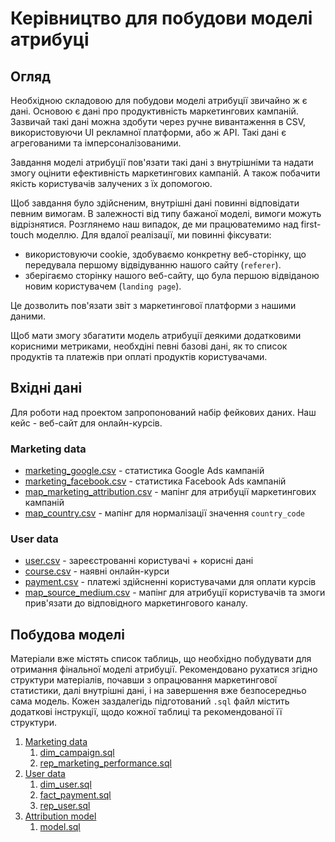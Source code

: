 # Керівництво для побудови моделі атрибуці

## Огляд
Необхідною складовою для побудови моделі атрибуції звичайно ж є дані. Основою є дані про продуктивність маркетингових кампаній.
Зазвичай такі дані можна здобути через ручне вивантаження в CSV, використовуючи UI рекламної платформи, або ж API. Такі дані є агрегованими та імперсоналізованими.

Завдання моделі атрибуції пов'язати такі дані з внутрішніми та надати змогу оцінити ефективність маркетингових кампаній.
А також побачити якість користувачів залучених з їх допомогою.

Щоб завдання було здійсненим, внутрішні дані повинні відповідати певним вимогам.
В залежності від типу бажаної моделі, вимоги можуть відрізнятися. Розглянемо наш випадок, де ми працюватемимо над first-touch моделлю.
Для вдалої реалізації, ми повинні фіксувати: 
- використовуючи cookie, здобуваємо конкретну веб-сторінку, що передувала першому відвідуванню нашого сайту (`referer`).
- зберігаємо сторінку нашого веб-сайту, що була першою відвіданою новим користувачем (`landing page`). 

Це дозволить пов'язати звіт з маркетингової платформи з нашими даними.

Щоб мати змогу збагатити модель атрибуції деякими додатковими корисними метриками, необхдіні певні базові дані, як то список продуктів та платежів при оплаті продуктів користувачами.

## Вхідні дані
Для роботи над проектом запропонований набір фейкових даних. Наш кейс - веб-сайт для онлайн-курсів.
### Marketing data
- [marketing_google.csv](https://github.com/prjctr-attribution-modeling/attribution-modeling-intensive/blob/main/5-6.%20Attribution%20modeling.%20Practice/a.%20Marketing%20data%20attribtuion/data/marketing_google.csv) - статистика Google Ads кампаній 
- [marketing_facebook.csv](https://github.com/prjctr-attribution-modeling/attribution-modeling-intensive/blob/main/5-6.%20Attribution%20modeling.%20Practice/a.%20Marketing%20data%20attribtuion/data/marketing_facebook.csv) - статистика Facebook Ads кампаній 
- [map_marketing_attribution.csv](https://github.com/prjctr-attribution-modeling/attribution-modeling-intensive/blob/main/5-6.%20Attribution%20modeling.%20Practice/a.%20Marketing%20data%20attribtuion/data/map_marketing_attribution.csv) - мапінг для атрибуції маркетингових кампаній
- [map_country.csv](https://github.com/prjctr-attribution-modeling/attribution-modeling-intensive/blob/main/5-6.%20Attribution%20modeling.%20Practice/a.%20Marketing%20data%20attribtuion/data/map_country.csv) - мапінг для нормалізації значення `country_code` 
### User data
- [user.csv](https://github.com/prjctr-attribution-modeling/attribution-modeling-intensive/blob/main/5-6.%20Attribution%20modeling.%20Practice/b.%20User%20data%20attribution/data/user.csv) - зареєстрованні користувачі + корисні дані
- [course.csv](https://github.com/prjctr-attribution-modeling/attribution-modeling-intensive/blob/main/5-6.%20Attribution%20modeling.%20Practice/b.%20User%20data%20attribution/data/course.csv) - наявні онлайн-курси
- [payment.csv](https://github.com/prjctr-attribution-modeling/attribution-modeling-intensive/blob/main/5-6.%20Attribution%20modeling.%20Practice/b.%20User%20data%20attribution/data/payment.csv) - платежі здійсненні користувачами для оплати курсів
- [map_source_medium.csv](https://github.com/prjctr-attribution-modeling/attribution-modeling-intensive/blob/main/5-6.%20Attribution%20modeling.%20Practice/b.%20User%20data%20attribution/data/map_source_medium.csv) - мапінг для атрибуції користувачів та змоги прив'язати до відповідного маркетингового каналу.

## Побудова моделі
Матеріали вже містять список таблиць, що необхідно побудувати для отримання фінальної моделі атрибуції.
Рекомендовано рухатися згідно структури матеріалів, почавши з опрацювання маркетингової статистики, далі внутрішні дані, і на завершення вже безпосередньо сама модель.
Кожен заздалегідь підготований `.sql` файл містить додаткові інструкції, щодо кожної таблиці та рекомендованої її структури. 

1. [Marketing data](https://github.com/prjctr-attribution-modeling/attribution-modeling-intensive/tree/main/5-6.%20Attribution%20modeling.%20Practice/a.%20Marketing%20data%20attribtuion)
   1. [dim_campaign.sql](https://github.com/prjctr-attribution-modeling/attribution-modeling-intensive/blob/main/5-6.%20Attribution%20modeling.%20Practice/a.%20Marketing%20data%20attribtuion/dim_campaign.sql)
   2. [rep_marketing_performance.sql](https://github.com/prjctr-attribution-modeling/attribution-modeling-intensive/blob/main/5-6.%20Attribution%20modeling.%20Practice/a.%20Marketing%20data%20attribtuion/rep_marketing_performance.sql)
2. [User data](https://github.com/prjctr-attribution-modeling/attribution-modeling-intensive/tree/main/5-6.%20Attribution%20modeling.%20Practice/b.%20User%20data%20attribution)
   1. [dim_user.sql](https://github.com/prjctr-attribution-modeling/attribution-modeling-intensive/blob/main/5-6.%20Attribution%20modeling.%20Practice/b.%20User%20data%20attribution/dim_user.sql)
   2. [fact_payment.sql](https://github.com/prjctr-attribution-modeling/attribution-modeling-intensive/blob/main/5-6.%20Attribution%20modeling.%20Practice/b.%20User%20data%20attribution/fact_payment.sql)
   3. [rep_user.sql](https://github.com/prjctr-attribution-modeling/attribution-modeling-intensive/blob/main/5-6.%20Attribution%20modeling.%20Practice/b.%20User%20data%20attribution/rep_user.sql)
3. [Attribution model](https://github.com/prjctr-attribution-modeling/attribution-modeling-intensive/tree/main/5-6.%20Attribution%20modeling.%20Practice/c.%20Attribution%20model)
   1. [model.sql](https://github.com/prjctr-attribution-modeling/attribution-modeling-intensive/blob/main/5-6.%20Attribution%20modeling.%20Practice/c.%20Attribution%20model/model.sql)